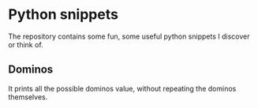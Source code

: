 # Python snippets
The repository contains some fun, some useful python snippets I discover or think of.

## Dominos
It prints all the possible dominos value, without repeating the dominos themselves.